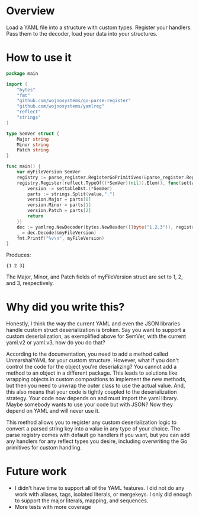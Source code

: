 # Overview

Load a YAML file into a structure with custom types. Register your handlers. Pass them to the decoder, load your data into your structures.

# How to use it

```go
package main

import (
	"bytes"
	"fmt"
	"github.com/wojnosystems/go-parse-register"
	"github.com/wojnosystems/yamlreg"
	"reflect"
	"strings"
)

type SemVer struct {
	Major string
	Minor string
	Patch string
}

func main() {
	var myFileVersion SemVer
	registry := parse_register.RegisterGoPrimitives(&parse_register.Registry{})
	registry.Register(reflect.TypeOf((*SemVer)(nil)).Elem(), func(settableDst interface{}, value string) (err error){
		version := settableDst.(*SemVer)
		parts := strings.Split(value,".")
		version.Major = parts[0]
		version.Minor = parts[1]
		version.Patch = parts[2]
		return
	})
	dec := yamlreg.NewDecoder(bytes.NewReader([]byte("1.2.3")), registry)
	_ = dec.Decode(&myFileVersion)
	fmt.Printf("%v\n", myFileVersion)
}
```

Produces:

```
{1 2 3}
```

The Major, Minor, and Patch fields of myFileVersion struct are set to 1, 2, and 3, respectively.

# Why did you write this?

Honestly, I think the way the current YAML and even the JSON libraries handle custom struct deserialization is broken. Say you want to support a custom deserialization, as exemplified above for SemVer, with the current yaml.v2 or yaml.v3, how do you do that?

According to the documentation, you need to add a method called UnmarshalYAML for your custom structure. However, what if you don't control the code for the object you're deserializing? You cannot add a method to an object in a different package. This leads to solutions like wrapping objects in custom compositions to implement the new methods, but then you need to unwrap the outer class to use the actual value. And, this also means that your code is tightly coupled to the deserialization strategy. Your code now depends on and must import the yaml library. Maybe somebody wants to use your code but with JSON? Now they depend on YAML and will never use it.

This method allows you to register any custom deserialization logic to convert a parsed string key into a value in any type of your choice. The parse registry comes with default go handlers if you want, but you can add any handlers for any reflect types you desire, including overwriting the Go primitives for custom handling.

# Future work

* I didn't have time to support all of the YAML features. I did not do any work with aliases, tags, isolated literals, or mergekeys. I only did enough to support the major literals, mapping, and sequences.
* More tests with more coverage
